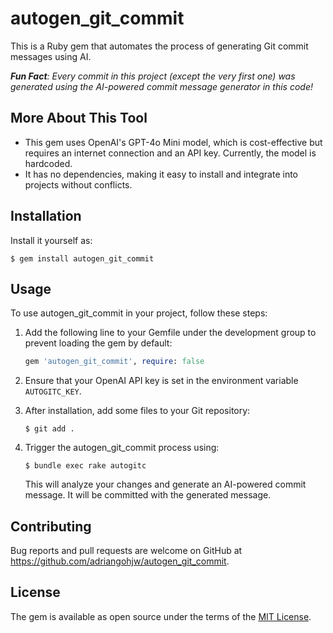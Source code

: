 # autogen_git_commit

This is a Ruby gem that automates the process of generating Git commit messages using AI.

<i><b>Fun Fact</b>: Every commit in this project (except the very first one) was generated using the AI-powered commit message generator in this code!</i>

## More About This Tool

- This gem uses OpenAI's GPT-4o Mini model, which is cost-effective but requires an internet connection and an API key. Currently, the model is hardcoded.
- It has no dependencies, making it easy to install and integrate into projects without conflicts.

## Installation

Install it yourself as:

```
$ gem install autogen_git_commit
```

## Usage

To use autogen_git_commit in your project, follow these steps:

1. Add the following line to your Gemfile under the development group to prevent loading the gem by default:

   ```ruby
   gem 'autogen_git_commit', require: false
   ```

2. Ensure that your OpenAI API key is set in the environment variable `AUTOGITC_KEY`.

3. After installation, add some files to your Git repository:

   ```
   $ git add .
   ```

4. Trigger the autogen_git_commit process using:

   ```
   $ bundle exec rake autogitc
   ```

   This will analyze your changes and generate an AI-powered commit message. It will be committed with the generated message.


## Contributing

Bug reports and pull requests are welcome on GitHub at https://github.com/adriangohjw/autogen_git_commit.

## License

The gem is available as open source under the terms of the [MIT License](https://opensource.org/licenses/MIT).
